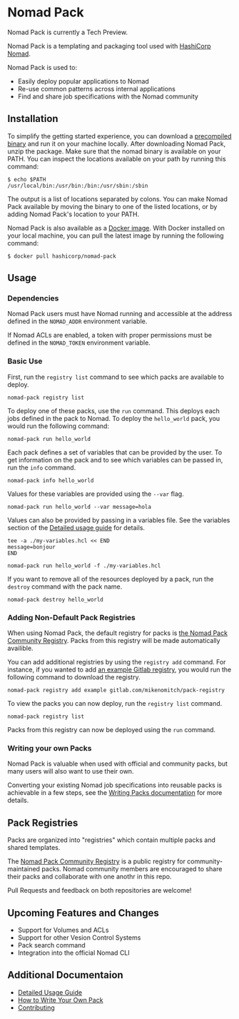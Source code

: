 # Nomad Pack

Nomad Pack is currently a Tech Preview.

Nomad Pack is a templating and packaging tool used with [HashiCorp Nomad](https://www.nomadproject.io).

Nomad Pack is used to:

- Easily deploy popular applications to Nomad
- Re-use common patterns across internal applications
- Find and share job specifications with the Nomad community

## Installation

To simplify the getting started experience, you can download a [precompiled binary][hashicorp_releases]
and run it on your machine locally. After downloading Nomad Pack, unzip the package. Make sure that
the nomad binary is available on your PATH. You can inspect the locations available on your path by
running this command:
```
$ echo $PATH
/usr/local/bin:/usr/bin:/bin:/usr/sbin:/sbin
```

The output is a list of locations separated by colons. You can make Nomad Pack available by moving
the binary to one of the listed locations, or by adding Nomad Pack's location to your PATH.

Nomad Pack is also available as a [Docker image][docker_hub]. With Docker installed on your local
machine, you can pull the latest image by running the following command:
```
$ docker pull hashicorp/nomad-pack
```

## Usage

### Dependencies

Nomad Pack users must have Nomad running and accessible at the address defined in the `NOMAD_ADDR`
environment variable.

If Nomad ACLs are enabled, a token with proper permissions must be defined in the `NOMAD_TOKEN`
environment variable.

### Basic Use


First, run the `registry list` command to see which packs are available to deploy.

```
nomad-pack registry list
```

To deploy one of these packs, use the `run` command. This deploys each jobs defined in the pack to Nomad.
To deploy the `hello_world` pack, you would run the following command:

```
nomad-pack run hello_world
```

Each pack defines a set of variables that can be provided by the user. To get information on the pack
and to see which variables can be passed in, run the `info` command.

```
nomad-pack info hello_world
```

Values for these variables are provided using the `--var` flag.

```
nomad-pack run hello_world --var message=hola
```

Values can also be provided by passing in a variables file. See the variables section of the
[Detailed usage guide](/docs/detailed-usage.md) for details.

```
tee -a ./my-variables.hcl << END
message=bonjour
END

nomad-pack run hello_world -f ./my-variables.hcl
```

If you want to remove all of the resources deployed by a pack, run the `destroy` command with the
pack name.

```
nomad-pack destroy hello_world
```

### Adding Non-Default Pack Registries

When using Nomad Pack, the default registry for packs is
[the Nomad Pack Community Registry](https://github.com/hashicorp/nomad-pack-community-registry).
Packs from this registry will be made automatically availible.

You can add additional registries by using the `registry add` command. For instance, if you wanted
to add [an example Gitlab registry](https://gitlab.com/mikenomitch/pack-registry),
you would run the following command to download the registry.

```
nomad-pack registry add example gitlab.com/mikenomitch/pack-registry
```

To view the packs you can now deploy, run the `registry list` command.

```
nomad-pack registry list
```

Packs from this registry can now be deployed using the `run` command.

### Writing your own Packs

Nomad Pack is valuable when used with official and community packs, but many users will also want to
use their own.

Converting your existing Nomad job specifications into reusable packs is achievable in a few steps,
see the [Writing Packs documentation](/docs/writing-packs.md) for more details.

## Pack Registries

Packs are organized into "registries" which contain multiple packs and shared templates.

The [Nomad Pack Community Registry](https://github.com/hashicorp/nomad-pack-community-registry) is
a public registry for community-maintained packs. Nomad community members are encouraged to share
their packs and collaborate with one anothr in this repo.

Pull Requests and feedback on both repositories are welcome!

## Upcoming Features and Changes

- Support for Volumes and ACLs
- Support for other Vesion Control Systems
- Pack search command
- Integration into the official Nomad CLI

## Additional Documentaion

- [Detailed Usage Guide](/docs/detailed-usage.md)
- [How to Write Your Own Pack](/docs/writing-packs.md)
- [Contributing](/docs/contributing.md)

<!-- TODO: add a direct link to the guides when availible -->

<!-- ## Tutorials

Nomad Pack Guides are available on [HashiCorp Learn](https://learn.hashicorp.com/nomad). -->

[hashicorp_releases]: (https://releases.hashicorp.com/nomad-pack/)
[docker_hub]: (https://hub.docker.com/r/hashicorp/nomad-pack)
